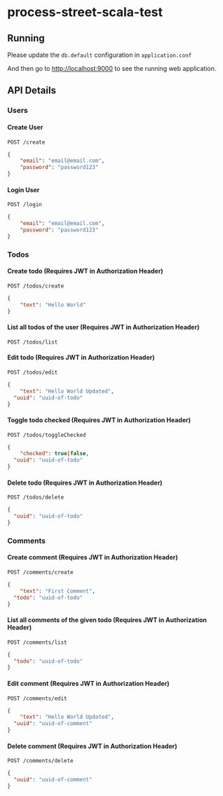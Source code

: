# process-street-scala-test

## Running

Please update the `db.default` configuration in `application.conf`

And then go to <http://localhost:9000> to see the running web application.

## API Details

### Users
#### Create User
`POST /create`
```json
{
	"email": "email@email.com",
	"password": "password123"
}
```

#### Login User
`POST /login`
```json
{
	"email": "email@email.com",
	"password": "password123"
}
```

### Todos
#### Create todo (Requires JWT in Authorization Header)
`POST /todos/create`
```json
{
	"text": "Hello World"
}
```

#### List all todos of the user (Requires JWT in Authorization Header)
`POST /todos/list`

#### Edit todo (Requires JWT in Authorization Header)
`POST /todos/edit`
```json
{
	"text": "Hello World Updated",
  "uuid": "uuid-of-todo"
}
```

#### Toggle todo checked (Requires JWT in Authorization Header)
`POST /todos/toggleChecked`
```json
{
	"checked": true|false,
  "uuid": "uuid-of-todo"
}
```

#### Delete todo (Requires JWT in Authorization Header)
`POST /todos/delete`
```json
{
  "uuid": "uuid-of-todo"
}
```

### Comments
#### Create comment (Requires JWT in Authorization Header)
`POST /comments/create`
```json
{
	"text": "First Comment",
  "todo": "uuid-of-todo"
}
```

#### List all comments of the given todo (Requires JWT in Authorization Header)
`POST /comments/list`
```json
{
  "todo": "uuid-of-todo"
}
```

#### Edit comment (Requires JWT in Authorization Header)
`POST /comments/edit`
```json
{
	"text": "Hello World Updated",
  "uuid": "uuid-of-comment"
}
```

#### Delete comment (Requires JWT in Authorization Header)
`POST /comments/delete`
```json
{
  "uuid": "uuid-of-comment"
}
```
